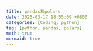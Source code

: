 ```yaml
---
title: pandas和polars
date: 2025-03-17 18:55:09 +0800
categories: [Coding, python]
tag: [python, pandas, polars]
math: true
mermaid: true
---
```


